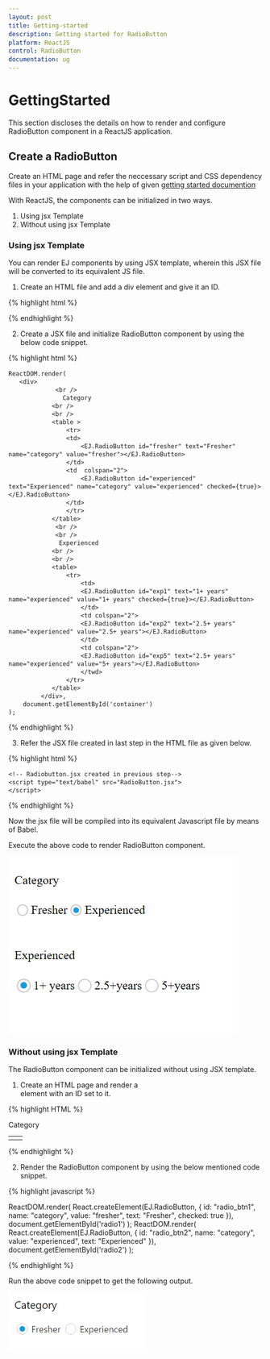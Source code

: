 ```yaml
---
layout: post
title: Getting-started
description: Getting started for RadioButton
platform: ReactJS
control: RadioButton
documentation: ug
---
```


# GettingStarted

This section discloses the details on how to render and configure RadioButton component in a ReactJS application.

## Create a RadioButton

Create an HTML page and refer the neccessary script and CSS dependency files in your application with the help of given [getting started documention](http://help.syncfusion.com/reactjs)

With ReactJS, the components can be initialized in two ways. 

1. Using jsx Template
2. Without using jsx Template

### Using jsx Template

You can render EJ components by using JSX template, wherein this JSX file will be converted to its equivalent JS file. 

1. Create an HTML file and add a div element and give it an ID. 

{% highlight html %}

<body>
    <div id="container"></div>
</body>

{% endhighlight %}

2. Create a JSX file and initialize RadioButton component by using the below code snippet.

{% highlight html %}

    ReactDOM.render(   
       <div>
				 <br />
				   Category
				<br />
				<br />
				<table >
					<tr>
					<td>
						<EJ.RadioButton id="fresher" text="Fresher" name="category" value="fresher"></EJ.RadioButton>
					</td>
					<td  colspan="2">
						<EJ.RadioButton id="experienced" text="Experienced" name="category" value="experienced" checked={true}></EJ.RadioButton>
					</td>
					</tr>
				</table>
				 <br />
				 <br />
				  Experienced
				<br />
				<br />
				<table>
					<tr>
						<td>
						<EJ.RadioButton id="exp1" text="1+ years" name="experienced" value="1+ years" checked={true}></EJ.RadioButton>
						</td>
						<td colspan="2">
						<EJ.RadioButton id="exp2" text="2.5+ years" name="experienced" value="2.5+ years"></EJ.RadioButton>
						</td>
						<td colspan="2">
						<EJ.RadioButton id="exp5" text="2.5+ years" name="experienced" value="5+ years"></EJ.RadioButton>
						</twd>
					</tr>
				</table>
			 </div>,
        document.getElementById('container')
    );

{% endhighlight %}

3. Refer the JSX file created in last step in the HTML file as given below. 

 {% highlight html %}

<body>
    <div id="dtp"></div>

    <!-- Radiobutton.jsx created in previous step-->
    <script type="text/babel" src="RadioButton.jsx">
    </script>   
</body>

{% endhighlight %}

Now the jsx file will be compiled into its equivalent Javascript file by means of Babel. 

Execute the above code to render RadioButton component. 

![](Getting-Started_images/RadiobuttonJSX.png)

### Without using jsx Template

The RadioButton component can be initialized without using JSX template. 

1. Create an HTML page and render a <div> element with an ID set to it. 

{% highlight HTML %}

Category
<table>
    <tr>
        <td>
            <div id="radio1"></div>
        </td>
        <td>
            <div id="radio2"></div>
        </td>
    </tr>
</table>

{% endhighlight %}

2. Render the RadioButton component by using the below mentioned code snippet.

{% highlight javascript %}

ReactDOM.render(
    React.createElement(EJ.RadioButton, {
        id: "radio_btn1",
        name: "category",
        value: "fresher",
        text: "Fresher", 
		checked: true
    }),
    document.getElementById('radio1')
);
ReactDOM.render(
    React.createElement(EJ.RadioButton, {
        id: "radio_btn2",
        name: "category",
        value: "experienced",
        text: "Experienced"
    }),
    document.getElementById('radio2')
);

{% endhighlight %}

Run the above code snippet to get the following output.

![](getting-started_images/Radiobutton.png) 
